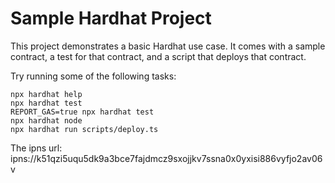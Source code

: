 # Sample Hardhat Project

This project demonstrates a basic Hardhat use case. It comes with a sample contract, a test for that contract, and a script that deploys that contract.

Try running some of the following tasks:

```shell
npx hardhat help
npx hardhat test
REPORT_GAS=true npx hardhat test
npx hardhat node
npx hardhat run scripts/deploy.ts
```

The ipns url:
ipns://k51qzi5uqu5dk9a3bce7fajdmcz9sxojjkv7ssna0x0yxisi886vyfjo2av06v
